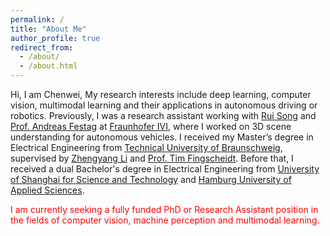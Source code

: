 ```yaml
---
permalink: /
title: "About Me"
author_profile: true
redirect_from: 
  - /about/
  - /about.html
---
```

Hi, I am Chenwei, My research interests include deep learning, computer vision, multimodal learning and their applications in autonomous driving or robotics. Previously, I was a research assistant working with [Rui Song](https://rruisong.github.io/) and [Prof. Andreas Festag](https://www.thi.de/personen/prof-dr-andreas-festag/) at [Fraunhofer IVI](https://www.ivi.fraunhofer.de/), where I worked on 3D scene understanding for autonomous vehicles. I received my Master’s degree in Electrical Engineering from [Technical University of Braunschweig](https://www.tu-braunschweig.de/en/), supervised by [Zhengyang Li](https://www.tu-braunschweig.de/en/ifn/institute/dept/sv/li) and [Prof. Tim Fingscheidt](https://www.tu-braunschweig.de/en/ifn/institute/team/sv/fingscheidt). Before that, I received a dual Bachelor's degree in Electrical Engineering from [University of Shanghai for Science and Technology](https://en.usst.edu.cn/) and [Hamburg University of Applied Sciences](https://www.haw-hamburg.de/en/).



<span style="color:red"> I am currently seeking a fully funded PhD or Research Assistant position in the fields of computer vision, machine perception and multimodal learning. </span>




